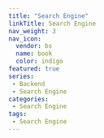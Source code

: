 ```yaml
---
title: "Search Engine"
linkTitle: Search Engine
nav_weight: 3
nav_icon:
  vendor: bs
  name: book
  color: indigo
featured: true
series:  
 - Backend
 - Search Engine
categories:
 - Search Engine
tags:
 - Search Engine
---
```

